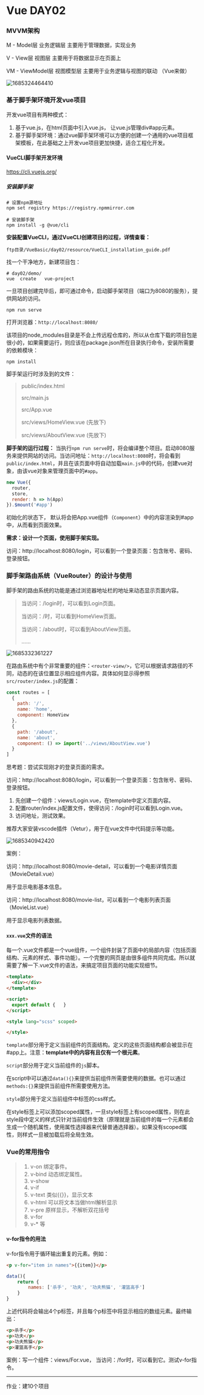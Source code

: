 # Vue DAY02

### MVVM架构

M - Model层    业务逻辑层     主要用于管理数据，实现业务

V - View层     视图层                主要用于将数据显示在页面上

VM -  ViewModel层   视图模型层          主要用于业务逻辑与视图的联动 （Vue来做）

![1685324464410](../../day01/note/assets/1685324464410.png)



### 基于脚手架环境开发vue项目

开发vue项目有两种模式：

1. 基于vue.js，在html页面中引入vue.js， 让vue.js管理div#app元素。
2. 基于脚手架环境：通过vue脚手架环境可以方便的创建一个通用的vue项目框架模板，在此基础之上开发vue项目更加快捷，适合工程化开发。



#### VueCLI脚手架开发环境

https://cli.vuejs.org/

##### 安装脚手架 

```shell
# 设置npm源地址  
npm set registry https://registry.npmmirror.com

# 安装脚手架
npm install -g @vue/cli
```

**安装配置VueCLI，通过VueCLI创建项目的过程，详情查看：**

```
ftp目录/VueBasic/day02/resource/VueCLI_installation_guide.pdf
```

找一个干净地方，新建项目包：

```shell
# day02/demo/
vue  create   vue-project
```

一旦项目创建完毕后，即可通过命令，启动脚手架项目（端口为8080的服务），提供网站的访问。

```shell
npm run serve
```

打开浏览器：`http://localhost:8080/`



该项目的node_modules目录是不会上传远程仓库的，所以从仓库下载的项目包是很小的，如果需要运行，则应该在package.json所在目录执行命令，安装所需要的依赖模块：

```shell
npm install
```



脚手架运行时涉及到的文件：

> public/index.html
>
> src/main.js
>
> src/App.vue
>
> src/views/HomeView.vue (先放下)
>
> src/views/AboutView.vue (先放下)

**脚手架的运行过程：** 当执行`npm run serve`时，将会编译整个项目。启动8080服务来提供网站的访问。当访问地址：`http://localhost:8080`时，将会看到`public/index.html`，并且在该页面中将自动加载`main.js`中的代码，创建vue对象，由该vue对象来管理页面中的`#app`。

```javascript
new Vue({
  router,
  store,
  render: h => h(App)
}).$mount('#app')
```

初始化的状态下， 默认将会把App.vue组件（`Component`）中的内容渲染到#app中，从而看到页面效果。



**需求：设计一个页面，使用脚手架实现。**

访问：http://localhost:8080/login，可以看到一个登录页面：包含账号、密码、登录按钮。



### 脚手架路由系统（VueRouter）的设计与使用

脚手架的路由系统的功能是通过浏览器地址栏的地址来动态显示页面内容。

> 当访问：/login时，可以看到Login页面。
>
> 当访问：/时，可以看到HomeView页面。
>
> 当访问：/about时，可以看到AboutView页面。
>
> ......

![1685332361227](../../day01/note/assets/1685332361227.png)

在路由系统中有个非常重要的组件：`<router-view/>`，它可以根据请求路径的不同，动态的在该位置显示相应组件内容。具体如何显示得参照 `src/router/index.js`的配置：

```javascript
const routes = [
  {
    path: '/',
    name: 'home',
    component: HomeView
  },
  {
    path: '/about',
    name: 'about',
    component: () => import('../views/AboutView.vue')
  }
]
```

思考题：尝试实现刚才的登录页面的需求。

访问：http://localhost:8080/login，可以看到一个登录页面：包含账号、密码、登录按钮。

1. 先创建一个组件：views/Login.vue，在template中定义页面内容。
2. 配置router/index.js配置文件，使得访问：/login时可以看到Login.vue。
3. 访问地址，测试效果。



推荐大家安装vscode插件（Vetur），用于在vue文件中代码提示等功能。

![1685340942420](../../day01/note/assets/1685340942420.png)



案例：

访问：http://localhost:8080/movie-detail，可以看到一个电影详情页面（MovieDetail.vue）

用于显示电影基本信息。

访问：http://localhost:8080/movie-list，可以看到一个电影列表页面（MovieList.vue）

用于显示电影列表数据。



#### `xxx.vue`文件的语法

每一个.vue文件都是一个vue组件，一个组件封装了页面中的局部内容（包括页面结构、元素的样式、事件功能）。一个完整的网页是由很多组件共同完成。所以就需要了解一下.vue文件的语法，来搞定项目页面的功能实现细节。

```html
<template>
  <div></div>
</template>

<script>
  export default {   }
</script>

<style lang="scss" scoped>

</style>
```

`template`部分用于定义当前组件的页面结构。定义的这些页面结构都会被显示在#app上。注意：**template中的内容有且仅有一个根元素**。   

`script`部分用于定义当前组件的`js`脚本。 

在script中可以通过`data(){}`来提供当前组件所需要使用的数据。也可以通过`methods:{}`来提供当前组件所需要使用方法。

`style`部分用于定义当前组件中标签的css样式。

在style标签上可以添加scoped属性，一旦style标签上有scoped属性，则在此style段中定义的样式只针对当前组件生效（原理就是当前组件的每一个元素都会生成一个随机属性，使用属性选择器来代替普通选择器）。如果没有scoped属性，则样式一旦被加载后将全局生效。



### Vue的常用指令

> 1. v-on 绑定事件。
> 2. v-bind  动态绑定属性。
> 3. v-show  
> 4. v-if
> 5. v-text     类似{{}}，显示文本
> 6. v-html    可以将文本当做html解析显示
> 7. v-pre     原样显示，不解析双花括号
> 8. v-for     
> 9. v-* 等



#### v-for指令的用法

v-for指令用于循环输出重复的元素。例如：

```html
<p v-for="item in names">{{item}}</p>
```

```javascript
data(){
    return {
        names: ['杀手', '功夫', '功夫熊猫', '灌篮高手']
    }
}
```

上述代码将会输出4个p标签，并且每个p标签中将显示相应的数组元素。最终输出：

```html
<p>杀手</p>
<p>功夫</p>
<p>功夫熊猫</p>
<p>灌篮高手</p>
```

案例：写一个组件：views/For.vue， 当访问：/for时，可以看到它。测试v-for指令。

























------

作业：建10个项目






















